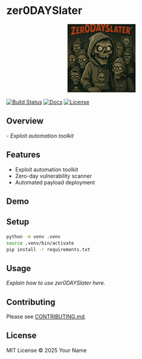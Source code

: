 # zer0DAYSlater

<p align="center">
  <img src="zer0DAYSlater_logo.png" alt="zer0DAYSlater Logo" width="180" />
</p>

[![Build Status](https://github.com/GnomeMan4201/zer0DAYSlater/actions/workflows/python-ci.yml/badge.svg)](https://github.com/GnomeMan4201/zer0DAYSlater/actions/workflows/python-ci.yml)
[![Docs](https://github.com/GnomeMan4201/zer0DAYSlater/actions/workflows/docs.yml/badge.svg)](https://github.com/GnomeMan4201/zer0DAYSlater/actions/workflows/docs.yml)
[![License](https://img.shields.io/badge/license-MIT-blue.svg)](LICENSE)

## Overview

*- Exploit automation toolkit*

## Features

- Exploit automation toolkit
- Zero-day vulnerability scanner
- Automated payload deployment

## Demo



## Setup

```bash
python -m venv .venv
source .venv/bin/activate
pip install -r requirements.txt
```

## Usage

*Explain how to use zer0DAYSlater here.*

## Contributing

Please see [CONTRIBUTING.md](CONTRIBUTING.md).

## License

MIT License © 2025 Your Name
